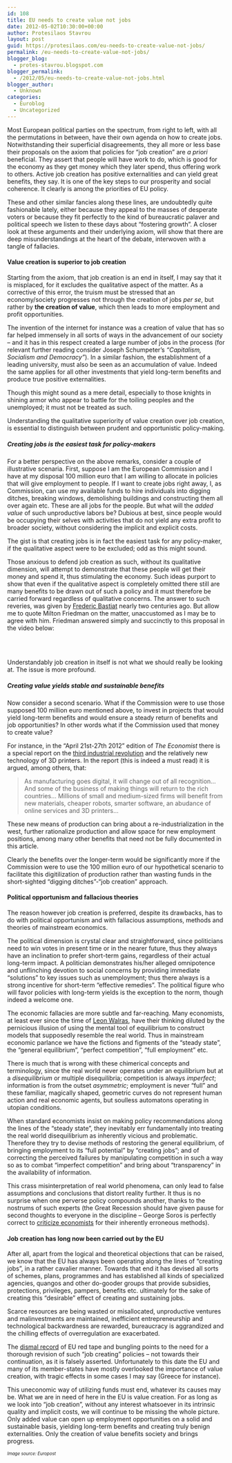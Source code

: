 ```yaml
---
id: 108
title: EU needs to create value not jobs
date: 2012-05-02T10:30:00+00:00
author: Protesilaos Stavrou
layout: post
guid: https://protesilaos.com/eu-needs-to-create-value-not-jobs/
permalink: /eu-needs-to-create-value-not-jobs/
blogger_blog:
  - protes-stavrou.blogspot.com
blogger_permalink:
  - /2012/05/eu-needs-to-create-value-not-jobs.html
blogger_author:
  - Unknown
categories:
  - Euroblog
  - Uncategorized
---
```

<div class="separator" style="clear: both; text-align: center;">
</div>

Most European political parties on the spectrum, from right to left, with all the permutations in between, have their own agenda on how to create jobs. Notwithstanding their superficial disagreements, they all more or less base their proposals on the axiom that policies for &#8220;job creation&#8221; are _a priori_ beneficial. They assert that people will have work to do, which is good for the economy as they get money which they later spend, thus offering work to others. Active job creation has positive externalities and can yield great benefits, they say. It is one of the key steps to our prosperity and social coherence. It clearly is among the priorities of EU policy.

These and other similar fancies along these lines, are undoubtedly quite fashionable lately, either because they appeal to the masses of desperate voters or because they fit perfectly to the kind of bureaucratic palaver and political speech we listen to these days about &#8220;fostering growth&#8221;. A closer look at these arguments and their underlying axiom, will show that there are deep misunderstandings at the heart of the debate, interwoven with a tangle of fallacies.

#### Value creation is superior to job creation

Starting from the axiom, that job creation is an end in itself, I may say that it is misplaced, for it excludes the qualitative aspect of the matter. As a corrective of this error, the truism must be stressed that an economy/society progresses not through the creation of jobs _per se_, but rather by **the creation of value**, which then leads to more employment and profit opportunities. 

The invention of the internet for instance was a creation of value that has so far helped immensely in all sorts of ways in the advancement of our society &#8211; and it has in this respect created a large number of jobs in the process (for relevant further reading consider Joseph Schumpeter&#8217;s _&#8220;Capitalism, Socialism and Democracy&#8221;_). In a similar fashion, the establishment of a leading university, must also be seen as an accumulation of value. Indeed the same applies for all other investments that yield long-term benefits and produce true positive externalities.

Though this might sound as a mere detail, especially to those knights in shining armor who appear to battle for the toiling peoples and the unemployed; it must not be treated as such. 

Understanding the qualitative superiority of value creation over job creation, is essential to distinguish between prudent and opportunistic policy-making. 

##### Creating jobs is the easiest task for policy-makers

For a better perspective on the above remarks, consider a couple of illustrative scenaria. First, suppose I am the European Commission and I have at my disposal 100 million euro that I am willing to allocate in policies that will give employment to people. If I want to create jobs right away, I, as Commission, can use my available funds to hire individuals into digging ditches, breaking windows, demolishing buildings and constructing them all over again etc. These are all jobs for the people. But what will the _added value_ of such unproductive labors be? Dubious at best, since people would be occupying their selves with activities that do not yield any extra profit to broader society, without considering the implicit and explicit costs. 

The gist is that creating jobs is in fact the easiest task for any policy-maker, if the qualitative aspect were to be excluded; odd as this might sound.

Those anxious to defend job creation as such, without its qualitative dimension, will attempt to demonstrate that these people will get their money and spend it, thus stimulating the economy. Such ideas purport to show that even if the qualitative aspect is completely omitted there still are many benefits to be drawn out of such a policy and it must therefore be carried forward regardless of qualitative concerns. The answer to such reveries, was given by <a href="http://www.econlib.org/library/Bastiat/basEss1.html" target="_blank">Frederic Bastiat</a> nearly two centuries ago. But allow me to quote Milton Friedman on the matter, unaccustomed as I may be to agree with him. Friedman answered simply and succinctly to this proposal in the video below:

<center>
  <br /><br />
</center>

Understandably job creation in itself is not what we should really be looking at. The issue is more profound.

##### Creating value yields stable and sustainable benefits

Now consider a second scenario. What if the Commission were to use those supposed 100 million euro mentioned above, to invest in projects that would yield long-term benefits and would ensure a steady return of benefits and job opportunities? In other words what if the Commission used that money to create value? 

For instance, in the &#8220;April 21st-27th 2012&#8221; edition of _The Economist_ there is a special report on the <a href="http://www.economist.com/node/21552901" target="_blank">third industrial revolution</a> and the relatively new technology of 3D printers. In the report (this is indeed a must read) it is argued, among others, that:

<blockquote class="tr_bq">
  <p>
    As manufacturing goes digital, it will change out of all recognition&#8230; And some of the business of making things will return to the rich countries&#8230; Millions of small and medium-sized firms will benefit from new materials, cheaper robots, smarter software, an abudance of online services and 3D printers&#8230;
  </p>
</blockquote>

These new means of production can bring about a re-industrialization in the west, further rationalize production and allow space for new employment positions, among many other benefits that need not be fully documented in this article.

Clearly the benefits over the longer-term would be significantly more if the Commission were to use the 100 million euro of our hypothetical scenario to facilitate this digitilization of production rather than wasting funds in the short-sighted &#8220;digging ditches&#8221;-&#8220;job creation&#8221; approach.

#### Political opportunism and fallacious theories

The reason however job creation is preferred, despite its drawbacks, has to do with political opportunism and with fallacious assumptions, methods and theories of mainstream economics. 

The political dimension is crystal clear and straightforward, since politicians need to win votes in present time or in the nearer future, thus they always have an inclination to prefer short-term gains, regardless of their actual long-term impact. A politician demonstrates his/her alleged omnipotence and unflinching devotion to social concerns by providing immediate &#8220;solutions&#8221; to key issues such as unemployment; thus there always is a strong incentive for short-term &#8220;effective remedies&#8221;. The political figure who will favor policies with long-term yields is the exception to the norm, though indeed a welcome one.

The economic fallacies are more subtle and far-reaching. Many economists, at least ever since the time of <a href="http://en.wikipedia.org/wiki/L%C3%A9on_Walras" target="_blank">Leon Walras</a>, have their thinking diluted by the pernicious illusion of using the mental tool of equilibrium to construct models that supposedly resemble the real world. Thus in mainstream economic parlance we have the fictions and figments of the &#8220;steady state&#8221;, the &#8220;general equilibrium&#8221;, &#8220;perfect competition&#8221;, &#8220;full employment&#8221; etc. 

There is much that is wrong with these chimerical concepts and terminology, since the real world never operates under an equilibrium but at a _disequilibrium_ or multiple disequilibria; competition is always _imperfect_; information is from the outset _asymmetric_; employment is never &#8220;full&#8221; and these familiar, magically shaped, geometric curves do not represent human action and real economic agents, but soulless automatons operating in utopian conditions. 

When standard economists insist on making policy recommendations along the lines of the &#8220;steady state&#8221;, they inevitably err fundamentally into treating the real world disequilibrium as inherently vicious and problematic. Therefore they try to devise methods of restoring the general equilibrium, of bringing employment to its &#8220;full potential&#8221; by &#8220;creating jobs&#8221;; and of correcting the perceived failures by manipulating competition in such a way so as to combat &#8220;imperfect competition&#8221; and bring about &#8220;transparency&#8221; in the availability of information. 

This crass misinterpretation of real world phenomena, can only lead to false assumptions and conclusions that distort reality further. It thus is no surprise when one perverse policy compounds another, thanks to the nostrums of such experts (the Great Recession should have given pause for second thoughts to everyone in the discipline &#8211; George Soros is perfectly correct to <a href="http://www.georgesoros.com/interviews-speeches/entry/george_soros_remarks_at_the_institute_for_new_economic_thinking_annual_plen/" target="_blank">criticize economists</a> for their inherently erroneous methods).

#### Job creation has long now been carried out by the EU

After all, apart from the logical and theoretical objections that can be raised, we know that the EU has always been operating along the lines of &#8220;creating jobs&#8221;, in a rather cavalier manner. Towards that end it has devised all sorts of schemes, plans, programmes and has established all kinds of specialized agencies, quangos and other do-gooder groups that provide subsidies, protections, privileges, pampers, benefits etc. ultimately for the sake of creating this &#8220;desirable&#8221; effect of creating and sustaining jobs.

Scarce resources are being wasted or misallocated, unproductive ventures and malinvestments are maintained, inefficient entrepreneurship and technological backwardness are rewarded, bureaucracy is aggrandized and the chilling effects of overregulation are exacerbated.

The <a href="http://openeuropeblog.blogspot.com/2012/04/fact-checking-commissions-eu-budget.html" target="_blank">dismal record</a> of EU red tape and bungling points to the need for a thorough revision of such &#8220;job creating&#8221; policies &#8211; not towards their continuation, as it is falsely asserted. Unfortunately to this date the EU and many of its member-states have mostly overlooked the importance of value creation, with tragic effects in some cases I may say (Greece for instance).

This uneconomic way of utilizing funds must end, whatever its causes may be. What we are in need of here in the EU is value creation. For as long as we look into &#8220;job creation&#8221;, without any interest whatsoever in its intrinsic quality and implicit costs, we will continue to be missing the whole picture. Only added value can open up employment opportunities on a solid and sustainable basis, yielding long-term benefits and creating truly benign externalities. Only the creation of value benefits society and brings progress.

<span style="font-size: x-small;"><i>Image source: Europost</i></span>